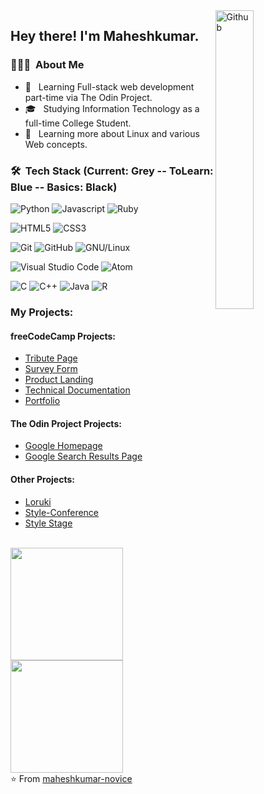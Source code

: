 <img width="35%" align="right" alt="Github" src="https://user-images.githubusercontent.com/48678280/88862734-4903af80-d201-11ea-968b-9c939d88a37c.gif" />

<h2> Hey there! I'm Maheshkumar.</h2>

<h3> 👨🏻‍💻 &nbsp;About Me </h3>

- 🤔 &nbsp; Learning Full-stack web development part-time via The Odin Project.
- 🎓 &nbsp; Studying Information Technology as a full-time College Student.
- 🌱 &nbsp; Learning more about Linux and various Web concepts.

<h3> 🛠 &nbsp;Tech Stack (Current: Grey -- ToLearn: Blue -- Basics: Black)</h3>

  ![Python](https://img.shields.io/badge/-Python-333333?style=flat&logo=python)
  ![Javascript](https://img.shields.io/badge/-Javascript-0000aa?style=flat&logo=javascript)
  ![Ruby](https://img.shields.io/badge/-Ruby-0000aa?style=flat&logo=ruby&logoColor=ff0000)
  
  ![HTML5](https://img.shields.io/badge/-HTML5-333333?style=flat&logo=HTML5)
  ![CSS3](https://img.shields.io/badge/-CSS3-333333?style=flat&logo=CSS3&logoColor=007ACC)
  
  ![Git](https://img.shields.io/badge/-Git-333333?style=flat&logo=git)
  ![GitHub](https://img.shields.io/badge/-GitHub-333333?style=flat&logo=github)
  ![GNU/Linux](https://img.shields.io/badge/-Linux-333333?style=flat&logo=Linux)
  
  ![Visual Studio Code](https://img.shields.io/badge/-Visual%20Studio%20Code-333333?style=flat&logo=visual-studio-code&logoColor=007ACC)
  ![Atom](https://img.shields.io/badge/-Atom-000000?style=flat&logo=atom&logoColor=00ff00)
  
  ![C](https://img.shields.io/badge/-C-000000?style=flat&logo=c&logoColor=007acc)
  ![C++](https://img.shields.io/badge/-C++-000000?style=flat&logo=c%2B%2B&logoColor=007acc)
  ![Java](https://img.shields.io/badge/-Java-000000?style=flat&logo=Java&logoColor=e30000)
  ![R](https://img.shields.io/badge/-R-000000?style=flat&logo=R&logoColor=007acc)
 
 
<h3>My Projects:</h3>

<h4>freeCodeCamp Projects:</h4>

<ul>
  <li><a href="https://github.com/Maheshkumar-novice/fcc-TributePage">Tribute Page</a></li>
  <li><a href="https://github.com/Maheshkumar-novice/fcc-SurveyForm">Survey Form</a></li>
  <li><a href="https://github.com/Maheshkumar-novice/fcc-ProductLanding">Product Landing</a></li>
  <li><a href="https://github.com/Maheshkumar-novice/fcc-TechnicalDocumentation">Technical Documentation</a></li>
  <li><a href="https://github.com/Maheshkumar-novice/fcc-Portfolio">Portfolio</a></li>
</ul>

<h4>The Odin Project Projects:</h4>

<ul>
  <li><a href="https://github.com/Maheshkumar-novice/TOP-google-homepage">Google Homepage</a></li>
  <li><a href="https://github.com/Maheshkumar-novice/TOP-googleSearchResults">Google Search Results Page</a></li>
</ul>

<h4>Other Projects:</h4>

<ul>
  <li><a href="https://github.com/Maheshkumar-novice/Loruki">Loruki</a></li>
  <li><a href="https://github.com/Maheshkumar-novice/style-conference">Style-Conference</a></li>
  <li><a href="https://github.com/Maheshkumar-novice/my-style-stage">Style Stage</a></li>
</ul>

<br/>
<a href="https://github.com/maheshkumar-novice">
  <img height="180em" src="https://github-readme-stats.vercel.app/api?username=maheshkumar-novice&theme=buefy&show_icons=true" />
  <img height="180em" src="https://github-readme-stats.vercel.app/api/top-langs/?username=maheshkumar-novice&theme=buefy&layout=compact" />
</a>

<br/>
⭐️ From <a href="https://github.com/maheshkumar-novice">maheshkumar-novice</a>
